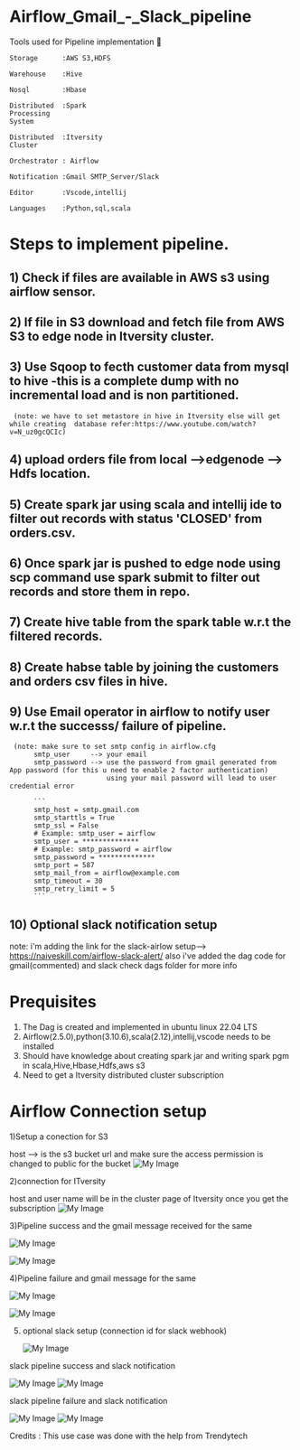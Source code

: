 # Airflow_Gmail_-_Slack_pipeline
Tools used for Pipeline implementation 🦖

```
Storage      :AWS S3,HDFS

Warehouse    :Hive

Nosql        :Hbase

Distributed  :Spark
Processing 
System

Distributed  :Itversity
Cluster

Orchestrator : Airflow

Notification :Gmail SMTP_Server/Slack

Editor       :Vscode,intellij

Languages    :Python,sql,scala

```
# Steps to implement pipeline.


## 1) Check if files are available in AWS s3 using airflow sensor.

## 2) If file in S3 download and fetch file from AWS S3 to edge node in Itversity cluster.

## 3) Use Sqoop to fecth customer data from mysql to hive -this is a complete dump with no incremental load and is non partitioned.
     (note: we have to set metastore in hive in Itversity else will get while creating  database refer:https://www.youtube.com/watch?v=N_uz0gcQCIc)
## 4) upload orders file from local -->edgenode --> Hdfs location.

## 5) Create spark jar using scala and intellij ide to filter out records with status 'CLOSED' from orders.csv.

## 6) Once spark jar is pushed to edge node using scp command  use spark submit to filter out records and store them in repo.

## 7) Create hive table from the spark table w.r.t the filtered records.

## 8) Create habse table by joining the customers and orders csv files in hive.

## 9) Use Email operator in airflow to notify user w.r.t the successs/ failure of pipeline.
     (note: make sure to set smtp config in airflow.cfg
          smtp_user     --> your email
          smtp_password --> use the password from gmail generated from  App password (for this u need to enable 2 factor authentication)
                            using your mail password will lead to user credential error
          
          ```
          smtp_host = smtp.gmail.com
          smtp_starttls = True
          smtp_ssl = False
          # Example: smtp_user = airflow
          smtp_user = **************
          # Example: smtp_password = airflow
          smtp_password = **************
          smtp_port = 587
          smtp_mail_from = airflow@example.com
          smtp_timeout = 30
          smtp_retry_limit = 5
          ```
## 10) Optional slack notification setup
note: i'm adding the link for the slack-airlow setup--> https://naiveskill.com/airflow-slack-alert/
also i've added the dag code for gmail(commented) and slack check dags folder for more info 


 # Prequisites
1) The Dag is created and implemented in ubuntu linux 22.04 LTS
2) Airflow(2.5.0),python(3.10.6),scala(2.12),intellij,vscode needs to be installed 
3) Should have knowledge about creating spark jar and writing spark pgm in scala,Hive,Hbase,Hdfs,aws s3
4) Need to get a Itversity distributed cluster subscription


# Airflow Connection setup

1)Setup a conection for S3 

 host --> is the s3 bucket url and make sure the access permission is changed to public for the bucket
![My Image](https://github.com/ansel9618/Airflow_Gmail_-_Slack_pipeline/blob/main/images/S3.png)

2)connection for ITversity

host and user name will be in the cluster page of Itversity once you get the subscription
![My Image](https://github.com/ansel9618/Airflow_Gmail_-_Slack_pipeline/blob/main/images/Itversity.png)

3)Pipeline success  and the gmail message received for the same

![My Image](https://github.com/ansel9618/Airflow_Gmail_-_Slack_pipeline/blob/main/images/pipeline_success.png)

![My Image](https://github.com/ansel9618/Airflow_Gmail_-_Slack_pipeline/blob/main/images/gmail_success_msg.png)

4)Pipeline failure and gmail message for the same

![My Image](https://github.com/ansel9618/Airflow_Gmail_-_Slack_pipeline/blob/main/images/pipeline_fail.png)

![My Image](https://github.com/ansel9618/Airflow_Gmail_-_Slack_pipeline/blob/main/images/gmail_failure_msg.png)

5) optional slack setup (connection id for slack webhook)

   ![My Image](https://github.com/ansel9618/Airflow_Gmail_-_Slack_pipeline/blob/main/images/slack_webhook_airflow_connection.png)

  slack pipeline success and slack notification

  ![My Image](https://github.com/ansel9618/Airflow_Gmail_-_Slack_pipeline/blob/main/images/slack_notify_success.png)
  ![My Image](https://github.com/ansel9618/Airflow_Gmail_-_Slack_pipeline/blob/main/images/slack_success_msg.png)
 
  slack pipeline failure and slack notification
  
  ![My Image](https://github.com/ansel9618/Airflow_Gmail_-_Slack_pipeline/blob/main/images/slack_notify_failure.png)
  ![My Image](https://github.com/ansel9618/Airflow_Gmail_-_Slack_pipeline/blob/main/images/slack_failure_msg.png)
 
  
Credits : This use case was done with the help from Trendytech 
